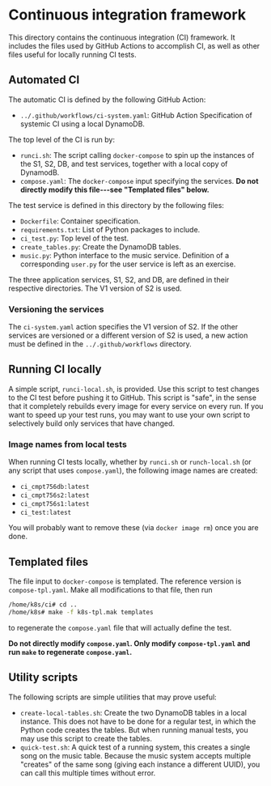 # Continuous integration framework

This directory contains the continuous integration (CI) framework. It includes the files used by GitHub Actions to accomplish CI, as well as other files useful for locally running CI tests.

## Automated CI

The automatic CI is defined by the following GitHub Action:

* `../.github/workflows/ci-system.yaml`: GitHub Action Specification of systemic CI using a local DynamoDB.

The top level of the CI is run by:

* `runci.sh`: The script calling `docker-compose` to spin up the instances of the S1, S2, DB, and test services, together with a local copy of DynamodB.
* `compose.yaml`: The `docker-compose` input specifying the services.  **Do not directly modify this file---see "Templated files" below.**

The test service is defined in this directory by the following files:

* `Dockerfile`: Container specification.
* `requirements.txt`: List of Python packages to include.
* `ci_test.py`: Top level of the test.
* `create_tables.py`: Create the DynamoDB tables.
* `music.py`: Python interface to the music service. Definition of a corresponding `user.py` for the user service is left as an exercise.

The three application services, S1, S2, and DB, are defined in their respective directories.  The V1 version of S2 is used.

### Versioning the services

The `ci-system.yaml` action specifies the V1 version of S2. If the other services are versioned or a different version of S2 is used, a new action must be defined in the `../.github/workflows` directory.

## Running CI locally

A simple script, `runci-local.sh`, is provided. Use this script to test changes to the CI test before pushing it to GitHub.  This script is "safe", in the sense that it completely rebuilds every image for every service on every run.  If you want to speed up your test runs, you may want to use your own script to selectively build only services that have changed.

### Image names from local tests

When running CI tests locally, whether by `runci.sh` or `runch-local.sh` (or any script that uses `compose.yaml`), the following image names are created:

* `ci_cmpt756db:latest`
* `ci_cmpt756s2:latest`
* `ci_cmpt756s1:latest`
* `ci_test:latest`

You will probably want to remove these (via `docker image rm`) once you are done.

## Templated files

The file input to `docker-compose` is templated.  The reference version is `compose-tpl.yaml`. Make all modifications to that file, then run

~~~bash
/home/k8s/ci# cd ..
/home/k8s# make -f k8s-tpl.mak templates
~~~

to regenerate the `compose.yaml` file that will actually define the test.

**Do not directly modify `compose.yaml`.  Only modify `compose-tpl.yaml` and run `make` to regenerate `compose.yaml`.**

## Utility scripts

The following scripts are simple utilities that may prove useful:

* `create-local-tables.sh`: Create the two DynamoDB tables in a local instance. This does not have to be done for a regular test, in which the Python code creates the tables.  But when running manual tests, you may use this script to create the tables.
* `quick-test.sh`: A quick test of a running system, this creates a single song on the music table.  Because the music system accepts multiple "creates" of the same song (giving each instance a different UUID), you can call this multiple times without error.
